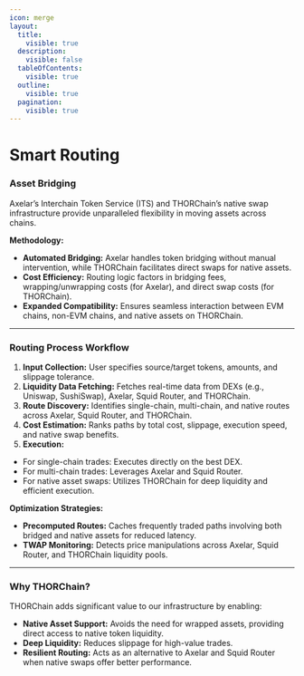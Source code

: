 ```yaml
---
icon: merge
layout:
  title:
    visible: true
  description:
    visible: false
  tableOfContents:
    visible: true
  outline:
    visible: true
  pagination:
    visible: true
---
```


# Smart Routing

### Asset Bridging

Axelar’s Interchain Token Service (ITS) and THORChain’s native swap infrastructure provide unparalleled flexibility in moving assets across chains.

**Methodology:**

* **Automated Bridging:** Axelar handles token bridging without manual intervention, while THORChain facilitates direct swaps for native assets.
* **Cost Efficiency:** Routing logic factors in bridging fees, wrapping/unwrapping costs (for Axelar), and direct swap costs (for THORChain).
* **Expanded Compatibility:** Ensures seamless interaction between EVM chains, non-EVM chains, and native assets on THORChain.

***

### Routing Process Workflow

1. **Input Collection:** User specifies source/target tokens, amounts, and slippage tolerance.
2. **Liquidity Data Fetching:** Fetches real-time data from DEXs (e.g., Uniswap, SushiSwap), Axelar, Squid Router, and THORChain.
3. **Route Discovery:** Identifies single-chain, multi-chain, and native routes across Axelar, Squid Router, and THORChain.
4. **Cost Estimation:** Ranks paths by total cost, slippage, execution speed, and native swap benefits.
5. **Execution:**

* For single-chain trades: Executes directly on the best DEX.
* For multi-chain trades: Leverages Axelar and Squid Router.
* For native asset swaps: Utilizes THORChain for deep liquidity and efficient execution.

**Optimization Strategies:**

* **Precomputed Routes:** Caches frequently traded paths involving both bridged and native assets for reduced latency.
* **TWAP Monitoring:** Detects price manipulations across Axelar, Squid Router, and THORChain liquidity pools.

***

### Why THORChain?

THORChain adds significant value to our infrastructure by enabling:

* **Native Asset Support:** Avoids the need for wrapped assets, providing direct access to native token liquidity.
* **Deep Liquidity:** Reduces slippage for high-value trades.
* **Resilient Routing:** Acts as an alternative to Axelar and Squid Router when native swaps offer better performance.
